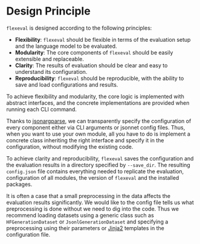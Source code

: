 # Design Principle

`flexeval` is designed according to the following principles:

* **Flexibility**: `flexeval` should be flexible in terms of the evaluation setup and the language model to be evaluated.
* **Modularity**: The core components of `flexeval` should be easily extensible and replaceable.
* **Clarity**: The results of evaluation should be clear and easy to understand its configuration.
* **Reproducibility**: `flexeval` should be reproducible, with the ability to save and load configurations and results.

To achieve flexibility and modularity, the core logic is implemented with abstract interfaces, and the concrete implementations are provided when running each CLI command.

Thanks to [jsonargparse](https://github.com/omni-us/jsonargparse), we can transparently specify the configuration of every component either via CLI arguments or jsonnet config files.
Thus, when you want to use your own module, all you have to do is implement a concrete class inheriting the right interface and specify it in the configuration, without modifying the existing code.

To achieve clarity and reproducibility, `flexeval` saves the configuration and the evaluation results in a directory specified by `--save_dir`.
The resulting `config.json` file contains everything needed to replicate the evaluation, configuration of all modules, the version of `flexeval` and the installed packages.

It is often a case that a small preprocessing in the data affects the evaluation results significantly.
We would like to the config file tells us what preprocessing is done without we need to dig into the code.
Thus we recommend loading datasets using a generic class such as `HFGenerationDataset` or `JsonlGenerationDataset` and specifying a preprocessing using their parameters or [Jinja2](https://jinja.palletsprojects.com/en/3.1.x/) templates in the configuration file.
